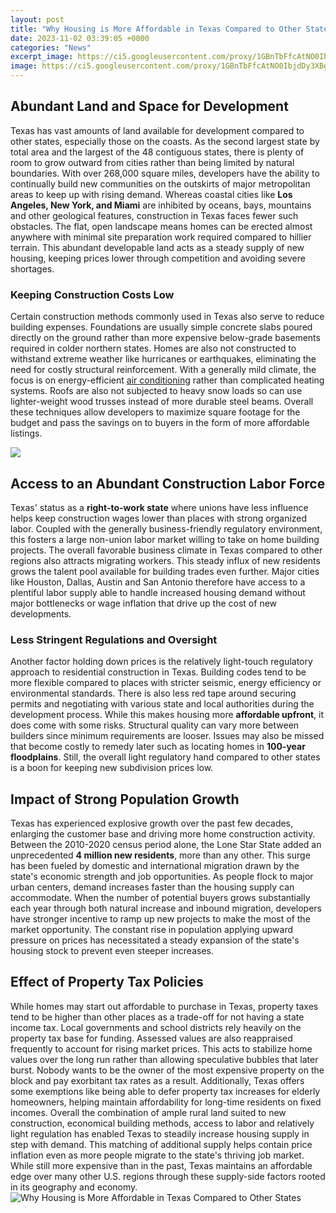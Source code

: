 ```yaml
---
layout: post
title: "Why Housing is More Affordable in Texas Compared to Other States"
date: 2023-11-02 03:39:05 +0000
categories: "News"
excerpt_image: https://ci5.googleusercontent.com/proxy/1GBnTbFfcAtNO0IbjdDy3XBgYbiAcM_FG4ITWcAv1753mpTausNOpHVAZRqsazlV6TxMPzWbLrBPyacZ61PTE3Qnzv4EC-tV_wbgzJeCPn-LxbtlZu4bbBFSPxyH0JZeJEUO24DyQCiCcXWBEhDwPfwbNr2NwEQ=s0-d-e1-ft#https://files.keepingcurrentmatters.com/wp-content/uploads/2018/06/19141355/20180621-KCM-ENG.jpeg
image: https://ci5.googleusercontent.com/proxy/1GBnTbFfcAtNO0IbjdDy3XBgYbiAcM_FG4ITWcAv1753mpTausNOpHVAZRqsazlV6TxMPzWbLrBPyacZ61PTE3Qnzv4EC-tV_wbgzJeCPn-LxbtlZu4bbBFSPxyH0JZeJEUO24DyQCiCcXWBEhDwPfwbNr2NwEQ=s0-d-e1-ft#https://files.keepingcurrentmatters.com/wp-content/uploads/2018/06/19141355/20180621-KCM-ENG.jpeg
---
```


## Abundant Land and Space for Development 
Texas has vast amounts of land available for development compared to other states, especially those on the coasts. As the second largest state by total area and the largest of the 48 contiguous states, there is plenty of room to grow outward from cities rather than being limited by natural boundaries. With over 268,000 square miles, developers have the ability to continually build new communities on the outskirts of major metropolitan areas to keep up with rising demand. 
Whereas coastal cities like **Los Angeles, New York, and Miami** are inhibited by oceans, bays, mountains and other geological features, construction in Texas faces fewer such obstacles. The flat, open landscape means homes can be erected almost anywhere with minimal site preparation work required compared to hillier terrain. This abundant developable land acts as a steady supply of new housing, keeping prices lower through competition and avoiding severe shortages.
### Keeping Construction Costs Low
Certain construction methods commonly used in Texas also serve to reduce building expenses. Foundations are usually simple concrete slabs poured directly on the ground rather than more expensive below-grade basements required in colder northern states. Homes are also not constructed to withstand extreme weather like hurricanes or earthquakes, eliminating the need for costly structural reinforcement. 
With a generally mild climate, the focus is on energy-efficient [air conditioning](https://yt.io.vn/collection/alas) rather than complicated heating systems. Roofs are also not subjected to heavy snow loads so can use lighter-weight wood trusses instead of more durable steel beams. Overall these techniques allow developers to maximize square footage for the budget and pass the savings on to buyers in the form of more affordable listings.

![](https://cdn.howmuch.net/articles/home-affordability-in-the-US-e064.jpg)
## Access to an Abundant Construction Labor Force
Texas' status as a **right-to-work state** where unions have less influence helps keep construction wages lower than places with strong organized labor. Coupled with the generally business-friendly regulatory environment, this fosters a large non-union labor market willing to take on home building projects. 
The overall favorable business climate in Texas compared to other regions also attracts migrating workers. This steady influx of new residents grows the talent pool available for building trades even further. Major cities like Houston, Dallas, Austin and San Antonio therefore have access to a plentiful labor supply able to handle increased housing demand without major bottlenecks or wage inflation that drive up the cost of new developments.
### Less Stringent Regulations and Oversight  
Another factor holding down prices is the relatively light-touch regulatory approach to residential construction in Texas. Building codes tend to be more flexible compared to places with stricter seismic, energy efficiency or environmental standards. There is also less red tape around securing permits and negotiating with various state and local authorities during the development process.
While this makes housing more **affordable upfront**, it does come with some risks. Structural quality can vary more between builders since minimum requirements are looser. Issues may also be missed that become costly to remedy later such as locating homes in **100-year floodplains**. Still, the overall light regulatory hand compared to other states is a boon for keeping new subdivision prices low.
## Impact of Strong Population Growth  
Texas has experienced explosive growth over the past few decades, enlarging the customer base and driving more home construction activity. Between the 2010-2020 census period alone, the Lone Star State added an unprecedented **4 million new residents**, more than any other. This surge has been fueled by domestic and international migration drawn by the state's economic strength and job opportunities.
As people flock to major urban centers, demand increases faster than the housing supply can accommodate. When the number of potential buyers grows substantially each year through both natural increase and inbound migration, developers have stronger incentive to ramp up new projects to make the most of the market opportunity. The constant rise in population applying upward pressure on prices has necessitated a steady expansion of the state's housing stock to prevent even steeper increases.
## Effect of Property Tax Policies 
While homes may start out affordable to purchase in Texas, property taxes tend to be higher than other places as a trade-off for not having a state income tax. Local governments and school districts rely heavily on the property tax base for funding. Assessed values are also reappraised frequently to account for rising market prices. 
This acts to stabilize home values over the long run rather than allowing speculative bubbles that later burst. Nobody wants to be the owner of the most expensive property on the block and pay exorbitant tax rates as a result. Additionally, Texas offers some exemptions like being able to defer property tax increases for elderly homeowners, helping maintain affordability for long-time residents on fixed incomes.
Overall the combination of ample rural land suited to new construction, economical building methods, access to labor and relatively light regulation has enabled Texas to steadily increase housing supply in step with demand. This matching of additional supply helps contain price inflation even as more people migrate to the state's thriving job market. While still more expensive than in the past, Texas maintains an affordable edge over many other U.S. regions through these supply-side factors rooted in its geography and economy.
![Why Housing is More Affordable in Texas Compared to Other States](https://ci5.googleusercontent.com/proxy/1GBnTbFfcAtNO0IbjdDy3XBgYbiAcM_FG4ITWcAv1753mpTausNOpHVAZRqsazlV6TxMPzWbLrBPyacZ61PTE3Qnzv4EC-tV_wbgzJeCPn-LxbtlZu4bbBFSPxyH0JZeJEUO24DyQCiCcXWBEhDwPfwbNr2NwEQ=s0-d-e1-ft#https://files.keepingcurrentmatters.com/wp-content/uploads/2018/06/19141355/20180621-KCM-ENG.jpeg)